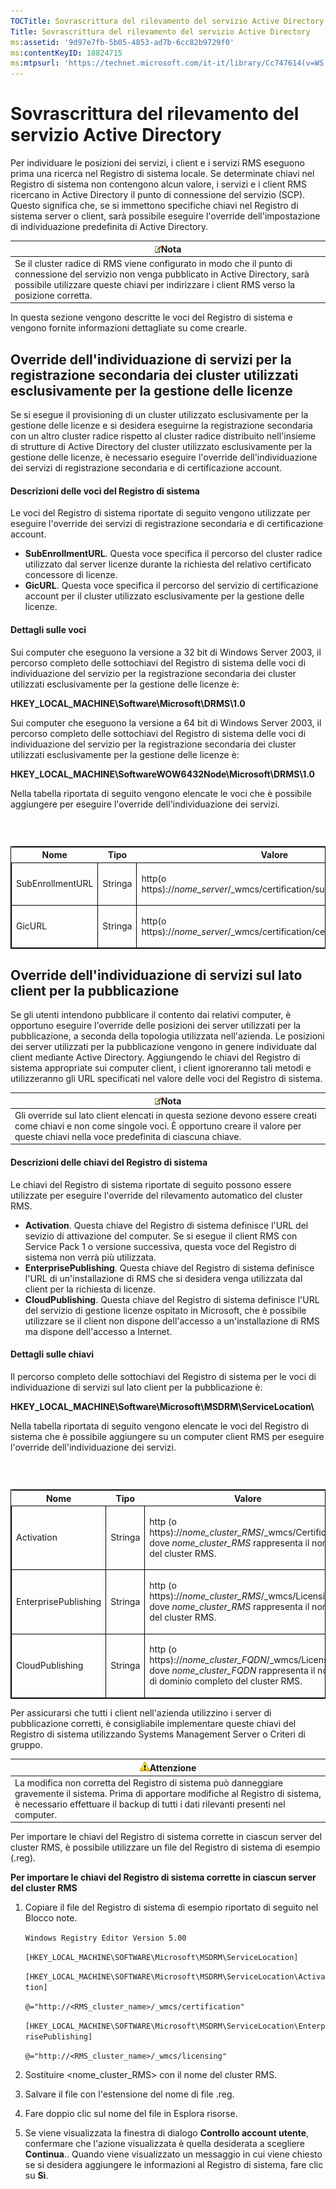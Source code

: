 ```yaml
---
TOCTitle: Sovrascrittura del rilevamento del servizio Active Directory
Title: Sovrascrittura del rilevamento del servizio Active Directory
ms:assetid: '9d97e7fb-5b05-4853-ad7b-6cc82b9729f0'
ms:contentKeyID: 18824715
ms:mtpsurl: 'https://technet.microsoft.com/it-it/library/Cc747614(v=WS.10)'
---
```


Sovrascrittura del rilevamento del servizio Active Directory
============================================================

Per individuare le posizioni dei servizi, i client e i servizi RMS eseguono prima una ricerca nel Registro di sistema locale. Se determinate chiavi nel Registro di sistema non contengono alcun valore, i servizi e i client RMS ricercano in Active Directory il punto di connessione del servizio (SCP). Questo significa che, se si immettono specifiche chiavi nel Registro di sistema server o client, sarà possibile eseguire l'override dell'impostazione di individuazione predefinita di Active Directory.

| ![](images/Cc747614.note(WS.10).gif)Nota                                                                                                                                                                      |
|--------------------------------------------------------------------------------------------------------------------------------------------------------------------------------------------------------------------------------------------|
| Se il cluster radice di RMS viene configurato in modo che il punto di connessione del servizio non venga pubblicato in Active Directory, sarà possibile utilizzare queste chiavi per indirizzare i client RMS verso la posizione corretta. |

In questa sezione vengono descritte le voci del Registro di sistema e vengono fornite informazioni dettagliate su come crearle.

Override dell'individuazione di servizi per la registrazione secondaria dei cluster utilizzati esclusivamente per la gestione delle licenze
-------------------------------------------------------------------------------------------------------------------------------------------

Se si esegue il provisioning di un cluster utilizzato esclusivamente per la gestione delle licenze e si desidera eseguirne la registrazione secondaria con un altro cluster radice rispetto al cluster radice distribuito nell'insieme di strutture di Active Directory del cluster utilizzato esclusivamente per la gestione delle licenze, è necessario eseguire l'override dell'individuazione dei servizi di registrazione secondaria e di certificazione account.

#### Descrizioni delle voci del Registro di sistema

Le voci del Registro di sistema riportate di seguito vengono utilizzate per eseguire l'override dei servizi di registrazione secondaria e di certificazione account.

-   **SubEnrollmentURL**. Questa voce specifica il percorso del cluster radice utilizzato dal server licenze durante la richiesta del relativo certificato concessore di licenze.
-   **GicURL**. Questa voce specifica il percorso del servizio di certificazione account per il cluster utilizzato esclusivamente per la gestione delle licenze.

#### Dettagli sulle voci

Sui computer che eseguono la versione a 32 bit di Windows Server 2003, il percorso completo delle sottochiavi del Registro di sistema delle voci di individuazione del servizio per la registrazione secondaria dei cluster utilizzati esclusivamente per la gestione delle licenze è:

**HKEY\_LOCAL\_MACHINE\\Software\\Microsoft\\DRMS\\1.0**

Sui computer che eseguono la versione a 64 bit di Windows Server 2003, il percorso completo delle sottochiavi del Registro di sistema delle voci di individuazione del servizio per la registrazione secondaria dei cluster utilizzati esclusivamente per la gestione delle licenze è:

**HKEY\_LOCAL\_MACHINE\\SoftwareWOW6432Node\\Microsoft\\DRMS\\1.0**

Nella tabella riportata di seguito vengono elencate le voci che è possibile aggiungere per eseguire l'override dell'individuazione dei servizi.

###  

<p> </p>
<table style="border:1px solid black;">
<colgroup>
<col width="33%" />
<col width="33%" />
<col width="33%" />
</colgroup>
<thead>
<tr class="header">
<th>Nome</th>
<th>Tipo</th>
<th>Valore</th>
</tr>
</thead>
<tbody>
<tr class="odd">
<td style="border:1px solid black;"><p>SubEnrollmentURL</p></td>
<td style="border:1px solid black;"><p>Stringa</p></td>
<td style="border:1px solid black;"><p>http(o https)://<em>nome_server</em>/_wmcs/certification/subenrollservice.asmx</p></td>
</tr>  
<tr class="even">
<td style="border:1px solid black;"><p>GicURL</p></td>
<td style="border:1px solid black;"><p>Stringa</p></td>
<td style="border:1px solid black;"><p>http(o https)://<em>nome_server</em>/_wmcs/certification/certification.asmx</p></td>
</tr>  
</tbody>  
</table>
  
Override dell'individuazione di servizi sul lato client per la pubblicazione  
----------------------------------------------------------------------------
  
Se gli utenti intendono pubblicare il contento dai relativi computer, è opportuno eseguire l'override delle posizioni dei server utilizzati per la pubblicazione, a seconda della topologia utilizzata nell'azienda. Le posizioni dei server utilizzati per la pubblicazione vengono in genere individuate dal client mediante Active Directory. Aggiungendo le chiavi del Registro di sistema appropriate sui computer client, i client ignoreranno tali metodi e utilizzeranno gli URL specificati nel valore delle voci del Registro di sistema.
  
| ![](images/Cc747614.note(WS.10).gif)Nota                                                                                                                                       |  
|-------------------------------------------------------------------------------------------------------------------------------------------------------------------------------------------------------------|  
| Gli override sul lato client elencati in questa sezione devono essere creati come chiavi e non come singole voci. È opportuno creare il valore per queste chiavi nella voce predefinita di ciascuna chiave. |
  
#### Descrizioni delle chiavi del Registro di sistema
  
Le chiavi del Registro di sistema riportate di seguito possono essere utilizzate per eseguire l'override del rilevamento automatico del cluster RMS.
  
-   **Activation**. Questa chiave del Registro di sistema definisce l'URL del sevizio di attivazione del computer. Se si esegue il client RMS con Service Pack 1 o versione successiva, questa voce del Registro di sistema non verrà più utilizzata.  
-   **EnterprisePublishing**. Questa chiave del Registro di sistema definisce l'URL di un'installazione di RMS che si desidera venga utilizzata dal client per la richiesta di licenze.  
-   **CloudPublishing**. Questa chiave del Registro di sistema definisce l'URL del servizio di gestione licenze ospitato in Microsoft, che è possibile utilizzare se il client non dispone dell'accesso a un'installazione di RMS ma dispone dell'accesso a Internet.
  
#### Dettagli sulle chiavi
  
Il percorso completo delle sottochiavi del Registro di sistema per le voci di individuazione di servizi sul lato client per la pubblicazione è:
  
**HKEY\_LOCAL\_MACHINE\\Software\\Microsoft\\MSDRM\\ServiceLocation\\**
  
Nella tabella riportata di seguito vengono elencate le voci del Registro di sistema che è possibile aggiungere su un computer client RMS per eseguire l'override dell'individuazione dei servizi.
  
###  

<p> </p>
<table style="border:1px solid black;">  
<colgroup>  
<col width="33%" />  
<col width="33%" />  
<col width="33%" />  
</colgroup>  
<thead>  
<tr class="header">  
<th>Nome</th>  
<th>Tipo</th>  
<th>Valore</th>  
</tr>  
</thead>  
<tbody>  
<tr class="odd">
<td style="border:1px solid black;"><p>Activation</p></td>
<td style="border:1px solid black;"><p>Stringa</p></td>
<td style="border:1px solid black;"><p>http (o https)://<em>nome_cluster_RMS</em>/_wmcs/Certification dove <em>nome_cluster_RMS</em> rappresenta il nome del cluster RMS.</p></td>
</tr>  
<tr class="even">
<td style="border:1px solid black;"><p>EnterprisePublishing</p></td>
<td style="border:1px solid black;"><p>Stringa</p></td>
<td style="border:1px solid black;"><p>http (o https)://<em>nome_cluster_RMS</em>/_wmcs/Licensing dove <em>nome_cluster_RMS</em> rappresenta il nome del cluster RMS.</p></td>
</tr>  
<tr class="odd">
<td style="border:1px solid black;"><p>CloudPublishing</p></td>
<td style="border:1px solid black;"><p>Stringa</p></td>
<td style="border:1px solid black;"><p>http (o https)://<em>nome_cluster_FQDN</em>/_wmcs/Licensing dove <em>nome_cluster_FQDN</em> rappresenta il nome di dominio completo del cluster RMS.</p></td>
</tr>  
</tbody>  
</table>
  
Per assicurarsi che tutti i client nell'azienda utilizzino i server di pubblicazione corretti, è consigliabile implementare queste chiavi del Registro di sistema utilizzando Systems Management Server o Criteri di gruppo.
  
| ![](images/Cc747614.Caution(WS.10).gif)Attenzione                                                                                                                                                  |  
|---------------------------------------------------------------------------------------------------------------------------------------------------------------------------------------------------------------------------------|  
| La modifica non corretta del Registro di sistema può danneggiare gravemente il sistema. Prima di apportare modifiche al Registro di sistema, è necessario effettuare il backup di tutti i dati rilevanti presenti nel computer. |
  
Per importare le chiavi del Registro di sistema corrette in ciascun server del cluster RMS, è possibile utilizzare un file del Registro di sistema di esempio (.reg).
  
**Per importare le chiavi del Registro di sistema corrette in ciascun server del cluster RMS**  
1.  Copiare il file del Registro di sistema di esempio riportato di seguito nel Blocco note.
  
    `Windows Registry Editor Version 5.00`
  
    `[HKEY_LOCAL_MACHINE\SOFTWARE\Microsoft\MSDRM\ServiceLocation]`
  
    `[HKEY_LOCAL_MACHINE\SOFTWARE\Microsoft\MSDRM\ServiceLocation\Activation]`
  
    `@="http://<RMS_cluster_name>/_wmcs/certification"`
  
    `[HKEY_LOCAL_MACHINE\SOFTWARE\Microsoft\MSDRM\ServiceLocation\EnterprisePublishing]`
  
    `@="http://<RMS_cluster_name>/_wmcs/licensing"`
  
2.  Sostituire &lt;nome\_cluster\_RMS&gt; con il nome del cluster RMS.
  
3.  Salvare il file con l'estensione del nome di file .reg.
  
4.  Fare doppio clic sul nome del file in Esplora risorse.
  
5.  Se viene visualizzata la finestra di dialogo **Controllo account utente**, confermare che l'azione visualizzata è quella desiderata a scegliere **Continua**.. Quando viene visualizzato un messaggio in cui viene chiesto se si desidera aggiungere le informazioni al Registro di sistema, fare clic su **Sì**.
